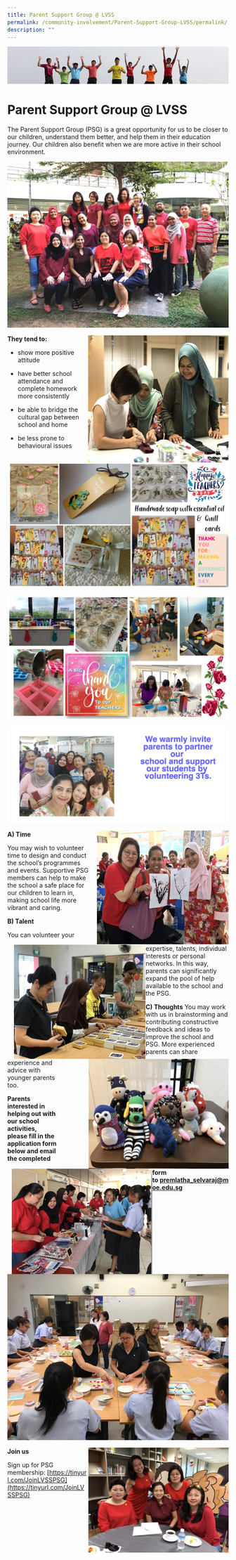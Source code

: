 ```yaml
---
title: Parent Support Group @ LVSS
permalink: /community-involvement/Parent-Support-Group-LVSS/permalink/
description: ""
---
```

![](/images/Banner.jpg)

Parent Support Group @ LVSS
===========================

The Parent Support Group (PSG) is a great opportunity for us to be closer to our children, understand them better, and help them in their education journey. Our children also benefit when we are more active in their school environment.

![](/images/PSG.jpeg)


<img src="/images/PSG.png" style="width:320px;height:290px;margin-left:15px;" align = "right">

**They tend to:**
  
*   show more positive attitude  
    
*   have better school attendance and complete homework more consistently  
    
*   be able to bridge the cultural gap between school and home  
    
*   be less prone to behavioural issues

![](/images/PSG1.jpeg)

![](/images/PSG2.jpeg)

![](/images/PSG3.png)


<img src="/images/PSG4.png" style="width:300px;height:260px;margin-left:15px;" align = "right">

**A) Time**

You may wish to volunteer time to design and conduct the school’s programmes and events. Supportive PSG members can help to make the school a safe place for our children to learn in, making school life more vibrant and caring.


<img src="/images/PSG5.png" style="width:300px;height:260px;margin-left:15px;" align = "left">

**B) Talent**

You can volunteer your expertise, talents, individual interests or personal networks. In this way, parents can significantly expand the pool of help available to the school and the PSG.




<img src="/images/PSG6.png" style="width:320px;height:250px;margin-left:70px;" align = "right">


**C) Thoughts**
You may work with us in brainstorming and contributing constructive feedback and ideas to improve the school and PSG. More experienced parents can share experience and advice with younger parents too.





<img src="/images/PSG7.png" style="width:320px;height:240px;margin-left:10px;" align = "left">

****Parents interested in helping out with our school activities, please fill in the application form below and email the completed form to [premlatha\_selvaraj@moe.edu.sg](mailto:premlatha_selvaraj@moe.edu.sg)****


![](/images/PSG8.jpeg)


<img src="/images/PSG9.png" style="width:320px;height:240px;margin-left:1px;" align = "right">

**Join us**

Sign up for PSG membership: [https://tinyurl.com/JoinLVSSPSG](https://tinyurl.com/JoinLVSSPSG)